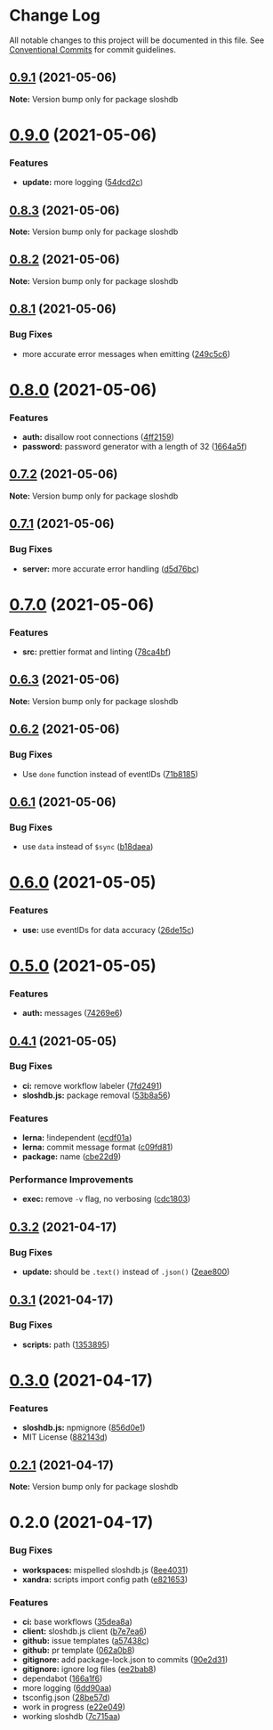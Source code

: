 # Change Log

All notable changes to this project will be documented in this file.
See [Conventional Commits](https://conventionalcommits.org) for commit guidelines.

## [0.9.1](https://github.com/oadpoaw/sloshdb/compare/v0.9.0...v0.9.1) (2021-05-06)

**Note:** Version bump only for package sloshdb





# [0.9.0](https://github.com/oadpoaw/sloshdb/compare/v0.8.3...v0.9.0) (2021-05-06)


### Features

* **update:** more logging ([54dcd2c](https://github.com/oadpoaw/sloshdb/commit/54dcd2cdc29e14fc7ef13e253a68d97245058a13))





## [0.8.3](https://github.com/oadpoaw/sloshdb/compare/v0.8.2...v0.8.3) (2021-05-06)

**Note:** Version bump only for package sloshdb





## [0.8.2](https://github.com/oadpoaw/sloshdb/compare/v0.8.1...v0.8.2) (2021-05-06)

**Note:** Version bump only for package sloshdb





## [0.8.1](https://github.com/oadpoaw/sloshdb/compare/v0.8.0...v0.8.1) (2021-05-06)


### Bug Fixes

* more accurate error messages when emitting ([249c5c6](https://github.com/oadpoaw/sloshdb/commit/249c5c6efb2435bcd389f9fb22d671e4bc6228f0))





# [0.8.0](https://github.com/oadpoaw/sloshdb/compare/v0.7.2...v0.8.0) (2021-05-06)


### Features

* **auth:** disallow root connections ([4ff2159](https://github.com/oadpoaw/sloshdb/commit/4ff21594bf6d19c7eb42fc072db0fac41ecb8b54))
* **password:** password generator with a length of 32 ([1664a5f](https://github.com/oadpoaw/sloshdb/commit/1664a5fcfa84b1a6b3a54afc3ed7034b9f2fb011))





## [0.7.2](https://github.com/oadpoaw/sloshdb/compare/v0.7.1...v0.7.2) (2021-05-06)

**Note:** Version bump only for package sloshdb





## [0.7.1](https://github.com/oadpoaw/sloshdb/compare/v0.7.0...v0.7.1) (2021-05-06)


### Bug Fixes

* **server:** more accurate error handling ([d5d76bc](https://github.com/oadpoaw/sloshdb/commit/d5d76bcbb086759aaac178a285be354e60c6ff4c))





# [0.7.0](https://github.com/oadpoaw/sloshdb/compare/v0.6.3...v0.7.0) (2021-05-06)


### Features

* **src:** prettier format and linting ([78ca4bf](https://github.com/oadpoaw/sloshdb/commit/78ca4bf16a93440173bd2cc12995a8099d47db03))





## [0.6.3](https://github.com/oadpoaw/sloshdb/compare/v0.6.2...v0.6.3) (2021-05-06)

**Note:** Version bump only for package sloshdb





## [0.6.2](https://github.com/oadpoaw/sloshdb/compare/v0.6.1...v0.6.2) (2021-05-06)


### Bug Fixes

* Use `done` function instead of eventIDs ([71b8185](https://github.com/oadpoaw/sloshdb/commit/71b818527f2723035c8a997e913bcd3dabfdd482))





## [0.6.1](https://github.com/oadpoaw/sloshdb/compare/v0.6.0...v0.6.1) (2021-05-06)


### Bug Fixes

* use `data` instead of `$sync` ([b18daea](https://github.com/oadpoaw/sloshdb/commit/b18daea5bb3326005477b36f6676180ee0177d16))





# [0.6.0](https://github.com/oadpoaw/sloshdb/compare/v0.5.0...v0.6.0) (2021-05-05)


### Features

* **use:** use eventIDs for data accuracy ([26de15c](https://github.com/oadpoaw/sloshdb/commit/26de15c18cae1117bc9eb8f3654d12286c29469c))





# [0.5.0](https://github.com/oadpoaw/sloshdb/compare/v0.4.1...v0.5.0) (2021-05-05)


### Features

* **auth:** messages ([74269e6](https://github.com/oadpoaw/sloshdb/commit/74269e61abb30036462c40384bfb3be004c2bdf1))





## [0.4.1](https://github.com/oadpoaw/sloshdb/compare/v0.3.2...v0.4.1) (2021-05-05)


### Bug Fixes

* **ci:** remove workflow labeler ([7fd2491](https://github.com/oadpoaw/sloshdb/commit/7fd2491754b990e5356a0c1409fb75fbb7a353bd))
* **sloshdb.js:** package removal ([53b8a56](https://github.com/oadpoaw/sloshdb/commit/53b8a561e96760db49965b0cdbcad5ed55039ccd))


### Features

* **lerna:** !independent ([ecdf01a](https://github.com/oadpoaw/sloshdb/commit/ecdf01af1442269868adabea6735b2b3d0a26cc2))
* **lerna:** commit message format ([c09fd81](https://github.com/oadpoaw/sloshdb/commit/c09fd817179526acb35e64b6264856fafa35369c))
* **package:** name ([cbe22d9](https://github.com/oadpoaw/sloshdb/commit/cbe22d93414970fa9f37efbb489a6c42fd66bee7))


### Performance Improvements

* **exec:** remove `-v` flag, no verbosing ([cdc1803](https://github.com/oadpoaw/sloshdb/commit/cdc1803f8acecb9b0116c782fcab36a2292d3ae4))





## [0.3.2](https://github.com/oadpoaw/sloshdb/compare/v0.3.1...v0.3.2) (2021-04-17)


### Bug Fixes

* **update:** should be `.text()` instead of `.json()` ([2eae800](https://github.com/oadpoaw/sloshdb/commit/2eae800406e42ddc9579aa6c90bac9baec84fefe))





## [0.3.1](https://github.com/oadpoaw/sloshdb/compare/v0.3.0...v0.3.1) (2021-04-17)


### Bug Fixes

* **scripts:** path ([1353895](https://github.com/oadpoaw/sloshdb/commit/13538955fb903952e28f8b1bd92bcfeda5b1d4dc))





# [0.3.0](https://github.com/oadpoaw/sloshdb/compare/v0.2.1...v0.3.0) (2021-04-17)


### Features

* **sloshdb.js:** npmignore ([856d0e1](https://github.com/oadpoaw/sloshdb/commit/856d0e1ae62d2ae3021929be15df859a92c102c8))
* MIT License ([882143d](https://github.com/oadpoaw/sloshdb/commit/882143d51fa733193be70335fd1efed7abf4a882))





## [0.2.1](https://github.com/oadpoaw/sloshdb/compare/v0.2.0...v0.2.1) (2021-04-17)

**Note:** Version bump only for package sloshdb





# 0.2.0 (2021-04-17)


### Bug Fixes

* **workspaces:** mispelled sloshdb.js ([8ee4031](https://github.com/oadpoaw/sloshdb/commit/8ee4031a1fe9d64d96102cc966f45ba07d5732b7))
* **xandra:** scripts import config path ([e821653](https://github.com/oadpoaw/sloshdb/commit/e821653a1f2d67b5de80688efb15b494621513eb))


### Features

* **ci:** base workflows ([35dea8a](https://github.com/oadpoaw/sloshdb/commit/35dea8a5a700852f0f6769be07284fe10a5e4809))
* **client:** sloshdb.js client ([b7e7ea6](https://github.com/oadpoaw/sloshdb/commit/b7e7ea6ed725983ee77fa311bf54f2143fdfa1ea))
* **github:** issue templates ([a57438c](https://github.com/oadpoaw/sloshdb/commit/a57438ce71f1b9af215e3bd393b3283378960e4f))
* **github:** pr template ([062a0b8](https://github.com/oadpoaw/sloshdb/commit/062a0b89630a7e0a4d8753e842aa45512160709f))
* **gitignore:** add package-lock.json to commits ([90e2d31](https://github.com/oadpoaw/sloshdb/commit/90e2d31a48e9801a64432363d39d222e3b62a269))
* **gitignore:** ignore log files ([ee2bab8](https://github.com/oadpoaw/sloshdb/commit/ee2bab803a68b2717cc4445ec8633f07d8354b5e))
* dependabot ([166a1f6](https://github.com/oadpoaw/sloshdb/commit/166a1f639dab64f759a45473ee20ee1c40ac0c06))
* more logging ([6dd90aa](https://github.com/oadpoaw/sloshdb/commit/6dd90aa780fb1efef443e6fb32c273fe99d94564))
* tsconfig.json ([28be57d](https://github.com/oadpoaw/sloshdb/commit/28be57da05b5dc0bba73faa8fb6ce478853a90d3))
* work in progress ([e22e049](https://github.com/oadpoaw/sloshdb/commit/e22e049de44514b28011cd3084b3cf89522898c5))
* working sloshdb ([7c715aa](https://github.com/oadpoaw/sloshdb/commit/7c715aa478073d14890bc75fc589dcf3e55462e8))
